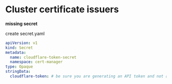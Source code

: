 # Cluster certificate issuers


**missing secret**

create secret.yaml

```yaml
apiVersion: v1
kind: Secret
metadata:
  name: cloudflare-token-secret
  namespace: cert-manager
type: Opaque
stringData:
  cloudflare-token: # be sure you are generating an API token and not a global API key https://cert-manager.io/docs/configuration/acme/dns01/cloudflare/#api-tokens
```